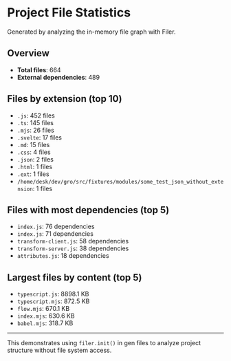 # Project File Statistics

Generated by analyzing the in-memory file graph with Filer.

## Overview

- **Total files**: 664
- **External dependencies**: 489

## Files by extension (top 10)

- `.js`: 452 files
- `.ts`: 145 files
- `.mjs`: 26 files
- `.svelte`: 17 files
- `.md`: 15 files
- `.css`: 4 files
- `.json`: 2 files
- `.html`: 1 files
- `.ext`: 1 files
- `/home/desk/dev/gro/src/fixtures/modules/some_test_json_without_extension`: 1 files

## Files with most dependencies (top 5)

- `index.js`: 76 dependencies
- `index.js`: 71 dependencies
- `transform-client.js`: 58 dependencies
- `transform-server.js`: 38 dependencies
- `attributes.js`: 18 dependencies

## Largest files by content (top 5)

- `typescript.js`: 8898.1 KB
- `typescript.mjs`: 872.5 KB
- `flow.mjs`: 670.1 KB
- `index.mjs`: 630.6 KB
- `babel.mjs`: 318.7 KB

---

This demonstrates using `filer.init()` in gen files to analyze project structure without file system access.
